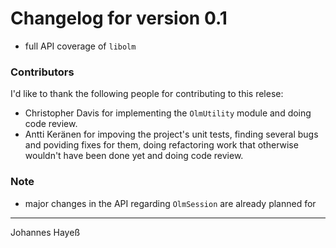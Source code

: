 # Changelog for version 0.1

* full API coverage of `libolm`

### Contributors

I'd like to thank the following people for contributing to this relese:

* Christopher Davis for implementing the `OlmUtility` module and doing code review.
* Antti Keränen for impoving the project's unit tests, finding several bugs and poviding fixes for them, doing refactoring work that otherwise wouldn't have been done yet and doing code review.

### Note

* major changes in the API regarding `OlmSession` are already planned for

---

Johannes Hayeß
